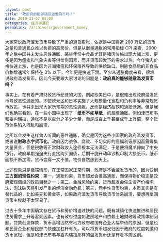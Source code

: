 ```yaml
---
layout: post
title: "政府真的能够随意滥发货币吗？"
date: 2019-11-07 08:00
categories: 经济学通识
permalink: /archivers/government_money
---
```


大家常说政府滥发货币导致了严重的通货膨胀，依据是中国将近 200 万亿的货币总量和普通民众难以负担的高房价。但是从衡量通胀的常用指标 CPI 来看，2000 年之后中国并未发生恶性通胀。某些年份中食品尤其是猪肉价格出现大幅上涨，更多是因为瘟疫和气象灾害等供给侧因素，而非货币超发下的需求过热。今年猪肉价格快速上涨，也是因为非洲猪瘟和环保限养导致的供给缺口。剔除食品后的非食品价格增速常年保持在 3% 以下，今年更是快速下滑。至少从通胀角度来看，很难说政府滥发货币。因此今天要跟大家讨论的问题是：**政府真的能够随意滥发货币吗？**

事实上，在有着严肃财政货币纪律的大国，例如欧美日中，是很难出现政府滥发货币导致恶性通胀的。即使欧元区和日本实施了大规模量化宽松和负利率等非常规货币政策，也并未出现大家所预期的恶性通胀，反而是经济疲软和通胀低迷。但是我们也确实看到，在一些小国中出现了「**纸币不如草纸**」的超级通胀。例如津巴布韦和委内瑞拉，通胀不是以百分之多少计量，而是成百上千甚至成千上万倍，整个货币体系陷入混乱和崩溃。

之所以会发生这样耸人听闻的恶性通胀，确实是因为这些小国家的政府滥发货币，或者说**财政赤字货币化**。政府因为战争、腐败、不切实际的高福利等原因而需筹集大量资金，但是税收等正常财政收入途径根本无法满足，于是便将魔爪伸向了中央银行。政府早期强迫央行直接购买国债，后期干脆开动印钞机印制大额纸币，纸币面额不断加零。货币变得一文不值，物价自然涨到天上。

上述现象只是极端情形，在正常国家正常时期，政府是不会滥发货币的，因为受到**三方面的理性约束**：第一，通胀约束，货币超发会推高通胀，而保持物价稳定是政府宏观调控的政策目标之一；第二，金融风险约束，货币超发会催生资产价格泡沫，泡沫破灭将引发严重的经济金融危机；第三，竞争性货币约束，本币其实是有替代品的，比如美元和黄金等，如果政府滥发货币导致货币体系崩溃，要想再拿回货币主权就不太容易了。

过去十多年中国确实存在货币和房价增速过快的问题，既有城镇化快速推进和居民住房需求上升等客观因素，也有政府过度刺激房地产和依赖土地财政等政策体制问题。贷款创造存款，货币高增固然有地方政府和国有企业大幅举债的原因，但是也和民营企业和居民部门快速加杠杆有关。可以将货币超发归因于政府的过度刺激和货币宽松，但是和津巴布韦与委内瑞拉那样的滥发货币还是有着本质区别。
